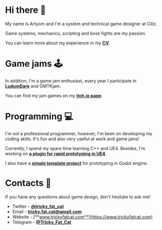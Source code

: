 # Hi there 👋

My name is Artyom and I'm a system and technical game designer at Ciliz.

Game systems, mechanics, scripting and boss fights are my passion.

You can learn more about my experience in my [**CV**](https://drive.google.com/file/d/1cWguLDwXgFBUwuQruIbkiXVI8ffUWL8N/view?usp=sharing).

# Game jams 🕹️

In addition, I'm a game jam enthusiast, every year I participate in [**LudumDare**](https://ldjam.com/users/tricky-fat-cat/games) and GMTKjam.

You can find my jam games on my [**itch.io page**](https://tricky-fat-cat.itch.io/).

# Programming 💻

I'm not a professional programmer, however, I'm keen on developing my coding skills. It's fun and also very useful at work and game jams!

Currently, I spend my spare time learning C++ and UE4. Besides, I'm working on [**a plugin for rapid prototyping in UE4**](https://github.com/TrickyFatCat/TrickyPrototyping).

I also have a [**simple template project**](https://github.com/TrickyFatCat/game-jam-template) for prototyping in Godot engine.

# Contacts 📧

If you have any questions about game design, don't hesitate to ask me!

* Twitter - [**@tricky_fat_cat**](https://twitter.com/tricky_fat_cat)
* Email - **tricky.fat.cat@gmail.com**
* Website - [**www.trickyfatcat.com**](https://www.trickyfatcat.com)
* Telegram - [**@Tricky_Fat_Cat**](https://t.me/Tricky_Fat_Cat)

<!--
**TrickyFatCat/TrickyFatCat** is a ✨ _special_ ✨ repository because its `README.md` (this file) appears on your GitHub profile.

Here are some ideas to get you started:

- 🔭 I’m currently working on ...
- 🌱 I’m currently learning ...
- 👯 I’m looking to collaborate on ...
- 🤔 I’m looking for help with ...
- 💬 Ask me about ...
- 📫 How to reach me: ...
- 😄 Pronouns: ...
- ⚡ Fun fact: ...
-->
